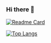 ### Hi there 👋
[![Readme Card](https://github-readme-stats.vercel.app/api?username=Weiwei&show_icons=true&title_color=ffffff&icon_color=bb2acf&text_color=daf7dc&bg_color=151515)](https://github.com/Weiwei-Wan/github-readme-stats)

[![Top Langs](https://github-readme-stats.vercel.app/api/top-langs/?username=sumy7&layout=compact&exclude_repo=Weiwei-Wan.github.io&title_color=ffffff&icon_color=bb2acf&text_color=daf7dc&bg_color=151515)](https://github.com/Weiwei-Wan/github-readme-stats)

<!--
**Weiwei-Wan/Weiwei-Wan** is a ✨ _special_ ✨ repository because its `README.md` (this file) appears on your GitHub profile.

Here are some ideas to get you started:

- 🔭 I’m currently working on ...
- 🌱 I’m currently learning ...
- 👯 I’m looking to collaborate on ...
- 🤔 I’m looking for help with ...
- 💬 Ask me about ...
- 📫 How to reach me: ...
- 😄 Pronouns: ...
- ⚡ Fun fact: ...
-->
